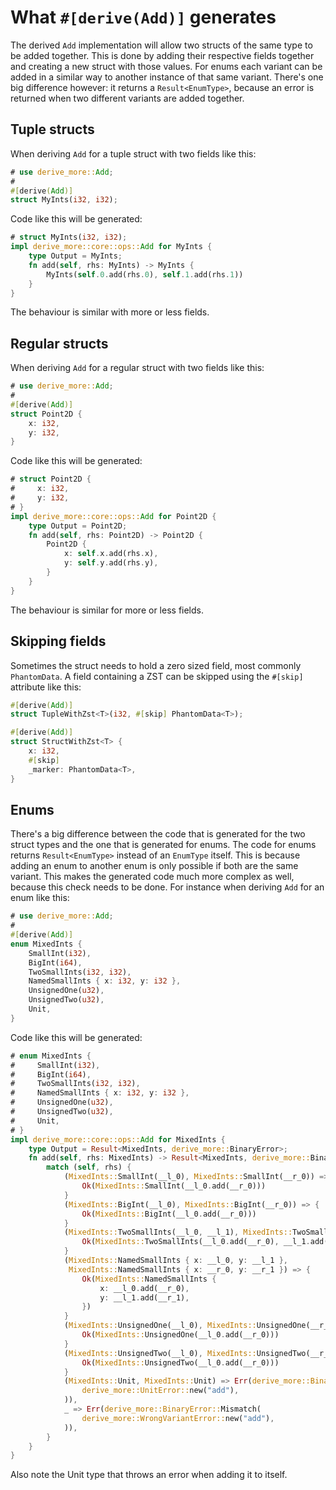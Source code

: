 # What `#[derive(Add)]` generates

The derived `Add` implementation will allow two structs of the same type to be
added together. This is done by adding their respective fields together and
creating a new struct with those values.
For enums each variant can be added in a similar way to another instance of that
same variant. There's one big difference however: it returns a
`Result<EnumType>`, because an error is returned when two different variants are
added together.




## Tuple structs

When deriving `Add` for a tuple struct with two fields like this:

```rust
# use derive_more::Add;
#
#[derive(Add)]
struct MyInts(i32, i32);
```

Code like this will be generated:

```rust
# struct MyInts(i32, i32);
impl derive_more::core::ops::Add for MyInts {
    type Output = MyInts;
    fn add(self, rhs: MyInts) -> MyInts {
        MyInts(self.0.add(rhs.0), self.1.add(rhs.1))
    }
}
```

The behaviour is similar with more or less fields.




## Regular structs

When deriving `Add` for a regular struct with two fields like this:

```rust
# use derive_more::Add;
#
#[derive(Add)]
struct Point2D {
    x: i32,
    y: i32,
}
```

Code like this will be generated:

```rust
# struct Point2D {
#     x: i32,
#     y: i32,
# }
impl derive_more::core::ops::Add for Point2D {
    type Output = Point2D;
    fn add(self, rhs: Point2D) -> Point2D {
        Point2D {
            x: self.x.add(rhs.x),
            y: self.y.add(rhs.y),
        }
    }
}
```

The behaviour is similar for more or less fields.




## Skipping fields
Sometimes the struct needs to hold a zero sized field, most commonly
`PhantomData`. A field containing a ZST can be skipped using the `#[skip]`
attribute like this:

```rust
#[derive(Add)]
struct TupleWithZst<T>(i32, #[skip] PhantomData<T>);

#[derive(Add)]
struct StructWithZst<T> {
    x: i32,
    #[skip]
    _marker: PhantomData<T>,
}
```




## Enums

There's a big difference between the code that is generated for the two struct
types and the one that is generated for enums. The code for enums returns
`Result<EnumType>` instead of an `EnumType` itself. This is because adding an
enum to another enum is only possible if both are the same variant. This makes
the generated code much more complex as well, because this check needs to be
done. For instance when deriving `Add` for an enum like this:

```rust
# use derive_more::Add;
#
#[derive(Add)]
enum MixedInts {
    SmallInt(i32),
    BigInt(i64),
    TwoSmallInts(i32, i32),
    NamedSmallInts { x: i32, y: i32 },
    UnsignedOne(u32),
    UnsignedTwo(u32),
    Unit,
}
```

Code like this will be generated:

```rust
# enum MixedInts {
#     SmallInt(i32),
#     BigInt(i64),
#     TwoSmallInts(i32, i32),
#     NamedSmallInts { x: i32, y: i32 },
#     UnsignedOne(u32),
#     UnsignedTwo(u32),
#     Unit,
# }
impl derive_more::core::ops::Add for MixedInts {
    type Output = Result<MixedInts, derive_more::BinaryError>;
    fn add(self, rhs: MixedInts) -> Result<MixedInts, derive_more::BinaryError> {
        match (self, rhs) {
            (MixedInts::SmallInt(__l_0), MixedInts::SmallInt(__r_0)) => {
                Ok(MixedInts::SmallInt(__l_0.add(__r_0)))
            }
            (MixedInts::BigInt(__l_0), MixedInts::BigInt(__r_0)) => {
                Ok(MixedInts::BigInt(__l_0.add(__r_0)))
            }
            (MixedInts::TwoSmallInts(__l_0, __l_1), MixedInts::TwoSmallInts(__r_0, __r_1)) => {
                Ok(MixedInts::TwoSmallInts(__l_0.add(__r_0), __l_1.add(__r_1)))
            }
            (MixedInts::NamedSmallInts { x: __l_0, y: __l_1 },
             MixedInts::NamedSmallInts { x: __r_0, y: __r_1 }) => {
                Ok(MixedInts::NamedSmallInts {
                    x: __l_0.add(__r_0),
                    y: __l_1.add(__r_1),
                })
            }
            (MixedInts::UnsignedOne(__l_0), MixedInts::UnsignedOne(__r_0)) => {
                Ok(MixedInts::UnsignedOne(__l_0.add(__r_0)))
            }
            (MixedInts::UnsignedTwo(__l_0), MixedInts::UnsignedTwo(__r_0)) => {
                Ok(MixedInts::UnsignedTwo(__l_0.add(__r_0)))
            }
            (MixedInts::Unit, MixedInts::Unit) => Err(derive_more::BinaryError::Unit(
                derive_more::UnitError::new("add"),
            )),
            _ => Err(derive_more::BinaryError::Mismatch(
                derive_more::WrongVariantError::new("add"),
            )),
        }
    }
}
```

Also note the Unit type that throws an error when adding it to itself.
